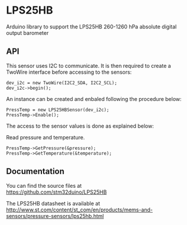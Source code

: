 # LPS25HB
Arduino library to support the LPS25HB 260-1260 hPa absolute digital output barometer

## API

This sensor uses I2C to communicate. It is then required to create a TwoWire interface before accessing to the sensors:  

    dev_i2c = new TwoWire(I2C2_SDA, I2C2_SCL);  
    dev_i2c->begin();  

An instance can be created and enbaled following the procedure below:  

    PressTemp = new LPS25HBSensor(dev_i2c);  
    PressTemp->Enable();  

The access to the sensor values is done as explained below:  

  Read pressure and temperature.  

    PressTemp->GetPressure(&pressure);  
    PressTemp->GetTemperature(&temperature);  

## Documentation

You can find the source files at  
https://github.com/stm32duino/LPS25HB

The LPS25HB datasheet is available at  
http://www.st.com/content/st_com/en/products/mems-and-sensors/pressure-sensors/lps25hb.html
